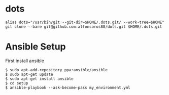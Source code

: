# dots

    alias dots="/usr/bin/git --git-dir=$HOME/.dots.git/ --work-tree=$HOME"
    git clone --bare git@github.com:alfonsoros88/dots.git $HOME/.dots.git

# Ansible Setup

First install ansible

    $ sudo apt-add-repository ppa:ansible/ansible
    $ sudo apt-get update
    $ sudo apt-get install ansible
    $ cd setup
    $ ansible-playbook --ask-become-pass my_environment.yml
